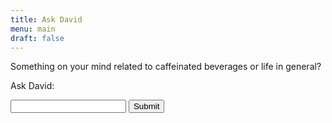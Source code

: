 ```yaml
---
title: Ask David
menu: main
draft: false
---
```

Something on your mind related to caffeinated beverages or life in general?

Ask David:

<form action="/action_page.php">
  <input type="text" name="question">
  <input type="submit" value="Submit">
</form>
